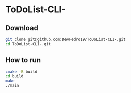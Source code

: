 # ToDoList-CLI-
## Download
```bash
git clone git@github.com:DevPedro19/ToDoList-CLI-.git
cd ToDoList-CLI-.git
```
## How to run
```bash
cmake -B build
cd build
make
./main

